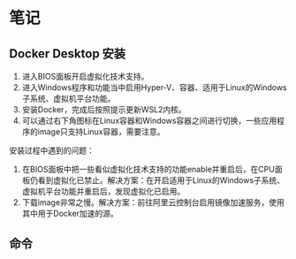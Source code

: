 # 笔记

## Docker Desktop 安装

1. 进入BIOS面板开启虚拟化技术支持。
2. 进入Windows程序和功能当中启用Hyper-V、容器、适用于Linux的Windows子系统、虚拟机平台功能。
3. 安装Docker，完成后按照提示更新WSL2内核。
4. 可以通过右下角图标在Linux容器和Windows容器之间进行切换，一些应用程序的image只支持Linux容器，需要注意。

安装过程中遇到的问题：

1. 在BIOS面板中把一些看似虚拟化技术支持的功能enable并重启后，在CPU面板仍看到虚拟化已禁止。解决方案：在开启适用于Linux的Windows子系统、虚拟机平台功能并重启后，发现虚拟化已启用。
2. 下载image非常之慢。解决方案：前往阿里云控制台启用镜像加速服务，使用其中用于Docker加速的源。

## 命令
